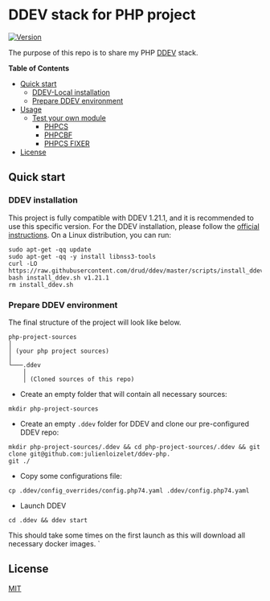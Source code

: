# DDEV stack for PHP project

[![Version](https://img.shields.io/github/v/release/julienloizelet/ddev-php?include_prereleases)](https://github.com/julienloizelet/ddev-php/releases)

The purpose of this repo is to share my PHP [DDEV](https://ddev.readthedocs.io/en/stable/) stack.


<!-- START doctoc generated TOC please keep comment here to allow auto update -->
<!-- DON'T EDIT THIS SECTION, INSTEAD RE-RUN doctoc TO UPDATE -->
**Table of Contents**

- [Quick start](#quick-start)
  - [DDEV-Local installation](#ddev-local-installation)
  - [Prepare DDEV environment](#prepare-ddev-environment)
- [Usage](#usage)
  - [Test your own module](#test-your-own-module)
    - [PHPCS](#phpcs)
    - [PHPCBF](#phpcbf)
    - [PHPCS FIXER](#phpcs-fixer)
- [License](#license)

<!-- END doctoc generated TOC please keep comment here to allow auto update -->

## Quick start

### DDEV installation


This project is fully compatible with DDEV 1.21.1, and it is recommended to use this specific version.
For the DDEV installation, please follow the [official instructions](https://ddev.readthedocs.io/en/stable/#installation). 
On a Linux distribution, you can run: 
```
sudo apt-get -qq update
sudo apt-get -qq -y install libnss3-tools
curl -LO https://raw.githubusercontent.com/drud/ddev/master/scripts/install_ddev.sh
bash install_ddev.sh v1.21.1
rm install_ddev.sh
```

### Prepare DDEV environment

The final structure of the project will look like below.

```
php-project-sources
│   
│ (your php project sources)    
│
└───.ddev
    │   
    │ (Cloned sources of this repo)
```

- Create an empty folder that will contain all necessary sources:
```
mkdir php-project-sources
```
- Create an empty `.ddev` folder for DDEV and clone our pre-configured DDEV repo:

```
mkdir php-project-sources/.ddev && cd php-project-sources/.ddev && git clone git@github.com:julienloizelet/ddev-php.
git ./
```
- Copy some configurations file:

```
cp .ddev/config_overrides/config.php74.yaml .ddev/config.php74.yaml
```
- Launch DDEV

```
cd .ddev && ddev start
```
This should take some times on the first launch as this will download all necessary docker images.
`

## License

[MIT](LICENSE)
